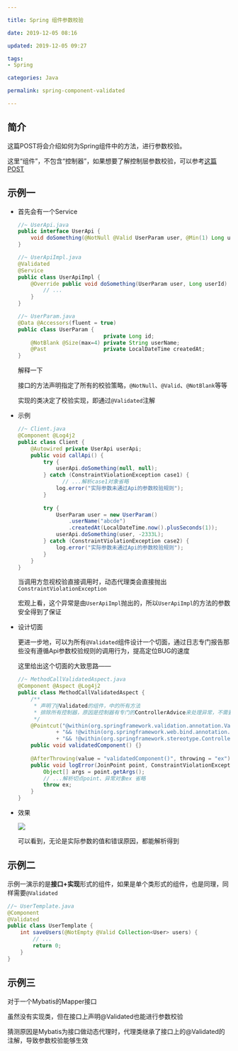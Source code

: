 ```yaml
---

title: Spring 组件参数校验

date: 2019-12-05 08:16

updated: 2019-12-05 09:27

tags:
- Spring

categories: Java

permalink: spring-component-validated

---
```


## 简介

这篇POST将会介绍如何为Spring组件中的方法，进行参数校验。

这里“组件”，不包含“控制器”，如果想要了解控制层参数校验，可以参考[这篇POST](https://spldeolin.com/posts/spring-controller-validated/)



## 示例一

- 首先会有一个Service

  ~~~java
  //~ UserApi.java
  public interface UserApi {
      void doSomething(@NotNull @Valid UserParam user, @Min(1) Long userId);
  }
  
  //~ UserApiImpl.java
  @Validated
  @Service
  public class UserApiImpl {
      @Override public void doSomething(UserParam user, Long userId) {
          // ...
      }
  }
  
  //~ UserParam.java
  @Data @Accessors(fluent = true)
  public class UserParam {
                             private Long id;
      @NotBlank @Size(max=4) private String userName;
      @Past                  private LocalDateTime createdAt;
  }
  ~~~

  解释一下

  接口的方法声明指定了所有的校验策略，`@NotNull`、`@Valid`、`@NotBlank`等等

  实现的类决定了校验实现，即通过`@Validated`注解



- 示例

  ~~~java
  //~ Client.java
  @Component @Log4j2
  public class Client {
      @Autowired private UserApi userApi;
      public void callApi() {
          try {
          	  userApi.doSomething(null, null);
          } catch (ConstraintViolationException case1) {
            	// ...解析case1对象省略
              log.error("实际参数未通过Api的参数校验规则");
          }
        
          try {
              UserParam user = new UserParam()
                  .userName("abcde")
                  .createdAt(LocalDateTime.now().plusSeconds(1));
              userApi.doSomething(user, -2333L);
          } catch (ConstraintViolationException case2) {
              log.error("实际参数未通过Api的参数校验规则");
          }
      }
  }
  ~~~

  当调用方忽视校验直接调用时，动态代理类会直接抛出`ConstraintViolationException`

  宏观上看，这个异常是由`UserApiImpl`抛出的，所以``UserApiImpl``的方法的参数安全得到了保证



- 设计切面

  更进一步地，可以为所有`@Validated`组件设计一个切面，通过日志专门报告那些没有遵循Api参数校验规则的调用行为，提高定位BUG的速度

  这里给出这个切面的大致思路——

  ~~~java
  //~ MethodCallValidatedAspect.java
  @Component @Aspect @Log4j2
  public class MethodCallValidatedAspect {
      /**
       * 声明了@Validated的组件，中的所有方法
       * 排除所有控制器，原因是控制器有专门的ControllerAdvice来处理异常，不需要这个切面
       */
      @Pointcut("@within(org.springframework.validation.annotation.Validated)"
              + "&& !@within(org.springframework.web.bind.annotation.RestController)"
              + "&& !@within(org.springframework.stereotype.Controller)")
      public void validatedComponent() {}
    
      @AfterThrowing(value = "validatedComponent()", throwing = "ex")
      public void logError(JoinPoint point, ConstraintViolationException ex) {
          Object[] args = point.getArgs();
          // ...解析切点point、异常对象ex 省略
          throw ex;
      }
  }
  ~~~



- 效果

  ![](/images/spring-component-validated-01.png)

  可以看到，无论是实际参数的值和错误原因，都能解析得到



## 示例二

示例一演示的是**接口+实现**形式的组件，如果是单个类形式的组件，也是同理，同样需要`@Validated`

~~~java
//~ UserTemplate.java
@Component
@Validated
public class UserTemplate {
    int saveUsers(@NotEmpty @Valid Collection<User> users) {
        // ...
        return 0;
    }
}
~~~



## 示例三

对于一个Mybatis的Mapper接口

虽然没有实现类，但在接口上声明@Validated也能进行参数校验

猜测原因是Mybatis为接口做动态代理时，代理类继承了接口上的@Validated的注解，导致参数校验能够生效